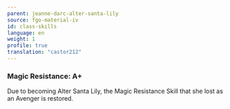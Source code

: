```yaml
---
parent: jeanne-darc-alter-santa-lily
source: fgo-material-iv
id: class-skills
language: en
weight: 1
profile: true
translation: "castor212"
---
```


### Magic Resistance: A+

Due to becoming Alter Santa Lily, the Magic Resistance Skill that she lost as an Avenger is restored.
